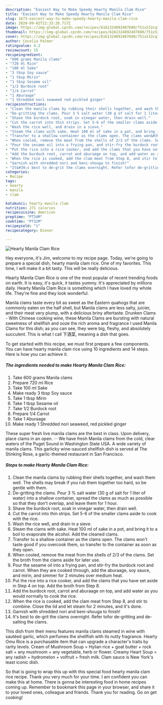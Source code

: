 ```yaml
---
description: "Easiest Way to Make Speedy Hearty Manila Clam Rice"
title: "Easiest Way to Make Speedy Hearty Manila Clam Rice"
slug: 1673-easiest-way-to-make-speedy-hearty-manila-clam-rice
date: 2020-09-02T22:33:28.717Z
image: https://img-global.cpcdn.com/recipes/6161324892487680/751x532cq70/hearty-manila-clam-rice-recipe-main-photo.jpg
thumbnail: https://img-global.cpcdn.com/recipes/6161324892487680/751x532cq70/hearty-manila-clam-rice-recipe-main-photo.jpg
cover: https://img-global.cpcdn.com/recipes/6161324892487680/751x532cq70/hearty-manila-clam-rice-recipe-main-photo.jpg
author: Cecelia Palmer
ratingvalue: 4.2
reviewcount: 15
recipeingredient:
- "600 grams Manila clams"
- "720 ml Rice"
- "100 ml Sake"
- "3 tbsp Soy sauce"
- "1 tbsp Mirin"
- "1 tbsp Sesame oil"
- "1/2 Burdock root"
- "1/4 Carrot"
- "1 Aburaage"
- "1 Shredded nori seaweed red pickled ginger"
recipeinstructions:
- "Clean the manila clams by rubbing their shells together, and wash them well. The shells may break if you rub them together too hard, so be gentle with them."
- "De-gritting the clams. Pour 3 % salt water (30 g of salt for 1 liter of water) into a shallow container, spread the clams as much as possible so that they don&#39;t overlap, and leave them for 1 hour."
- "Shave the burdock root, soak in vinegar water, then drain well."
- "Cut the carrot into thin strips. Set 5-6 of the smaller clams aside to cook with the rice."
- "Wash the rice well, and drain in a sieve."
- "Steam the clams with sake. Heat 100 ml of sake in a pot, and bring it to a boil to evaporate the alcohol. Add the cleaned clams."
- "Transfer to a shallow container as the clams open. The clams won&#39;t taste good if you overcook them, so transfer to the container as soon as they open."
- "When cooled, remove the meat from the shells of 2/3 of the clams. Set the broth from the clams aside for later use."
- "Pour the sesame oil into a frying pan, and stir-fry the burdock root and carrot. When they are cooked through, add the aburaage, soy sauce, and mirin, and simmer for 2 minutes over medium heat."
- "Put the rice into a rice cooker, and add the clams that you have set aside in Step 4 on top. Add the broth from Step 8."
- "Add the burdock root, carrot and aburaage on top, and add water as you would normally to cook the rice."
- "When the rice is cooked, add the clam meat from Step 8, and stir to combine. Close the lid and let steam for 2 minutes, and it&#39;s done."
- "Garnish with shredded nori and beni-shouga to finish!"
- "It&#39;s best to de-grit the clams overnight. Refer tofor de-gritting and de-salting the clams."
categories:
- Recipe
tags:
- hearty
- manila
- clam

katakunci: hearty manila clam 
nutrition: 271 calories
recipecuisine: American
preptime: "PT34M"
cooktime: "PT32M"
recipeyield: "1"
recipecategory: Dinner

---
```



![Hearty Manila Clam Rice](https://img-global.cpcdn.com/recipes/6161324892487680/751x532cq70/hearty-manila-clam-rice-recipe-main-photo.jpg)

Hey everyone, it's Jim, welcome to my recipe page. Today, we're going to prepare a special dish, hearty manila clam rice. One of my favorites. This time, I will make it a bit tasty. This will be really delicious.

Hearty Manila Clam Rice is one of the most popular of recent trending foods on earth. It is easy, it's quick, it tastes yummy. It's appreciated by millions daily. Hearty Manila Clam Rice is something which I have loved my whole life. They're fine and they look wonderful.

Manila clams taste every bit as sweet as the Eastern quahogs that are commonly eaten on the half shell, but Manila clams are less salty, juicier, and their meat very plump, with a delicious briny aftertaste. Drunken Clams - With Chinese cooking wine, these Manila Clams are bursting with natural sweetness of shellfish and ooze the rich aroma and fragrance I used Manila Clams for this dish; as you can see, they were big, fleshy, and absolutely succulent. This is what I call 下酒菜, meaning a dish that goes.


To get started with this recipe, we must first prepare a few components. You can have hearty manila clam rice using 10 ingredients and 14 steps. Here is how you can achieve it.

<!--inarticleads1-->

##### The ingredients needed to make Hearty Manila Clam Rice:

1. Take 600 grams Manila clams
1. Prepare 720 ml Rice
1. Take 100 ml Sake
1. Make ready 3 tbsp Soy sauce
1. Take 1 tbsp Mirin
1. Take 1 tbsp Sesame oil
1. Take 1/2 Burdock root
1. Prepare 1/4 Carrot
1. Take 1 Aburaage
1. Make ready 1 Shredded nori seaweed, red pickled ginger


These super fresh live manila clams are the best in class. Upon delivery, place clams in an open. ··· We have fresh Manila clams from the cold, clear waters of the Puget Sound in Washington State USA. A wide variety of manila clams. This garlicky wine-sauced shellfish dish is served at The Stinking Rose, a garlic-themed restaurant in San Francisco. 

<!--inarticleads2-->

##### Steps to make Hearty Manila Clam Rice:

1. Clean the manila clams by rubbing their shells together, and wash them well. The shells may break if you rub them together too hard, so be gentle with them.
1. De-gritting the clams. Pour 3 % salt water (30 g of salt for 1 liter of water) into a shallow container, spread the clams as much as possible so that they don&#39;t overlap, and leave them for 1 hour.
1. Shave the burdock root, soak in vinegar water, then drain well.
1. Cut the carrot into thin strips. Set 5-6 of the smaller clams aside to cook with the rice.
1. Wash the rice well, and drain in a sieve.
1. Steam the clams with sake. Heat 100 ml of sake in a pot, and bring it to a boil to evaporate the alcohol. Add the cleaned clams.
1. Transfer to a shallow container as the clams open. The clams won&#39;t taste good if you overcook them, so transfer to the container as soon as they open.
1. When cooled, remove the meat from the shells of 2/3 of the clams. Set the broth from the clams aside for later use.
1. Pour the sesame oil into a frying pan, and stir-fry the burdock root and carrot. When they are cooked through, add the aburaage, soy sauce, and mirin, and simmer for 2 minutes over medium heat.
1. Put the rice into a rice cooker, and add the clams that you have set aside in Step 4 on top. Add the broth from Step 8.
1. Add the burdock root, carrot and aburaage on top, and add water as you would normally to cook the rice.
1. When the rice is cooked, add the clam meat from Step 8, and stir to combine. Close the lid and let steam for 2 minutes, and it&#39;s done.
1. Garnish with shredded nori and beni-shouga to finish!
1. It&#39;s best to de-grit the clams overnight. Refer tofor de-gritting and de-salting the clams.


This dish from their menu features manila clams steamed in wine with sautéed garlic, which perfumes the shellfish with its nutty fragrance. Hearty Omu Rice is a purchasable item that can upgrade a character&#39;s traits by rarity levels. Cream of Mushroom Soup = Hylian rice + goat butter + rock salt + any mushroom + any vegetable, herb or flower. Creamy Heart Soup = any radish + hydromelon + volfruit + fresh milk. Clam sauce is New York&#39;s least iconic dish. 

So that is going to wrap this up with this special food hearty manila clam rice recipe. Thank you very much for your time. I am confident you can make this at home. There is gonna be interesting food in home recipes coming up. Remember to bookmark this page in your browser, and share it to your loved ones, colleague and friends. Thank you for reading. Go on get cooking!
